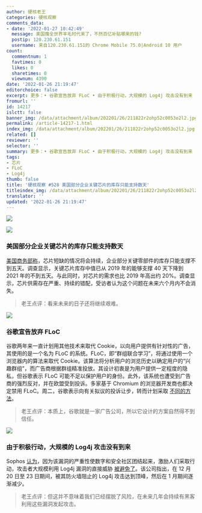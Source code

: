 ```yaml
---
author: 硬核老王
categories: 硬核观察
comments_data:
- date: '2022-01-27 10:42:49'
  message: 美国撸全世界羊毛时代来了，不然百亿补贴哪来的钱?
  postip: 120.230.61.151
  username: 来自120.230.61.151的 Chrome Mobile 75.0|Android 10 用户
count:
  commentnum: 1
  favtimes: 0
  likes: 0
  sharetimes: 0
  viewnum: 4390
date: '2022-01-26 21:19:47'
editorchoice: false
excerpt: 更多：• 谷歌宣告放弃 FLoC • 由于积极行动，大规模的 Log4j 攻击没有到来
fromurl: ''
id: 14217
islctt: false
banner_img: /data/attachment/album/202201/26/211822r2ohp52c0053o2l2.jpg
permalink: /article-14217-1.html
index_img: /data/attachment/album/202201/26/211822r2ohp52c0053o2l2.jpg
related: []
reviewer: ''
selector: ''
summary: 更多：• 谷歌宣告放弃 FLoC • 由于积极行动，大规模的 Log4j 攻击没有到来
tags:
- 芯片
- FLoC
- Log4j
thumb: false
title: '硬核观察 #528 美国部分企业关键芯片的库存只能支持数天'
titleindex_img: /data/attachment/album/202201/26/211822r2ohp52c0053o2l2.jpg
translator: ''
updated: '2022-01-26 21:19:47'
---
```


![](/data/attachment/album/202201/26/211822r2ohp52c0053o2l2.jpg)


![](/data/attachment/album/202201/26/211832eo5m555v55fmogvr.jpg)


### 美国部分企业关键芯片的库存只能支持数天


[美国商务部称](https://www.zdnet.com/article/chip-shortages-to-last-into-second-half-of-2022-says-us-department-of-commerce-report/)，芯片短缺的情况将会持续，企业部分关键零部件的库存只能支撑不到五天。调查显示，关键芯片库存中值已从 2019 年的能够支撑 40 天下降到 2021 年的不到五天。与此同时，对芯片的需求也比 2019 年高出约 20%。调查显示，芯片供需存在严重、持续的错配，受访者认为这个问题在未来六个月内不会消失。



> 
> 老王点评：看来未来的日子还将继续艰难。
> 
> 
> 


![](/data/attachment/album/202201/26/211857whwovfggxofhgfg2.jpg)


### 谷歌宣告放弃 FLoC


谷歌两年来一直计划用其他技术来取代 Cookie，以向用户提供有针对性的广告，其使用的是一个名为 FLoC 的系统。FLoC，即“群组联合学习”，将通过使用一个浏览器内的算法来取代 Cookie。该算法将分析用户的浏览历史以确定用户的“兴趣群组”，而广告商根据群组精准投放。其设计初衷是为用户提供一定程度的隐私，但谷歌表示 FLoC 可能不足以保护用户的身份。此外，该系统也遭受到广告商的强烈反对，并在欧盟受到投诉。多家基于 Chromium 的浏览器开发商也都决定禁用 FLoC。周二，谷歌表示向有关拟议的投诉让步，转而计划采取 [不同的方法](https://yro.slashdot.org/story/22/01/25/1519222/google-kills-off-floc-replaces-it-with-toindex_imgs)。



> 
> 老王点评：本质上，谷歌就是一家广告公司，所以它设计的方案自然得不到信任。
> 
> 
> 


![](/data/attachment/album/202201/26/211918mojxcnoe2jmby2jm.jpg)


### 由于积极行动，大规模的 Log4j 攻击没有到来


Sophos [认为](https://news.sophos.com/en-us/2022/01/24/log4shell-no-mass-abuse-but-no-respite-what-happened/)，因为该漏洞的严重性使数字和安全社区团结起来，激励人们采取行动，攻击者大规模利用 Log4j 漏洞的直接威胁 [被避免了](https://www.zdnet.com/article/the-log4j-flaw-hasnt-led-to-massive-hacking-attacks-but-that-doesnt-mean-the-threat-is-over/)。该公司指出，在 12 月 20 日至 23 日期间，被其防火墙阻止的 Log4j 攻击达到顶峰，然后在 1 月期间逐渐减少。



> 
> 老王点评：但这并不意味着我们已经摆脱了风险，在未来几年会持续有黑客利用这些漏洞发起攻击。
> 
> 
>